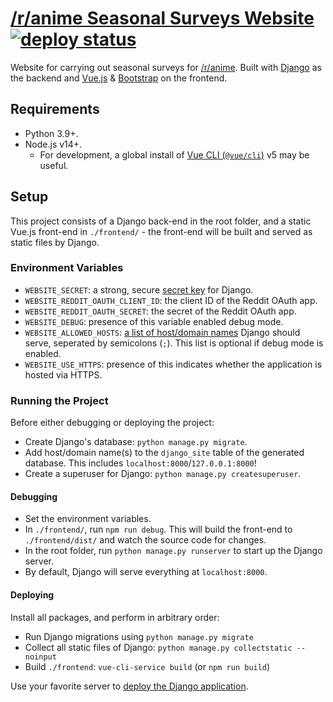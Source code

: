 # [/r/anime Seasonal Surveys Website](https://survey.r-anime.moe/) [![deploy status](https://img.shields.io/github/deployments/r-anime/surveysite/production?label=deploy)](https://github.com/r-anime/surveysite/deployments/activity_log?environment=production)

Website for carrying out seasonal surveys for [/r/anime](https://www.reddit.com/r/anime/). Built with [Django](https://www.djangoproject.com/) as the backend and [Vue.js](https://vuejs.org/) & [Bootstrap](https://getbootstrap.com/) on the frontend.

## Requirements

* Python 3.9+.
* Node.js v14+.
  * For development, a global install of [Vue CLI (`@vue/cli`)](https://cli.vuejs.org/) v5 may be useful.

## Setup

This project consists of a Django back-end in the root folder, and a static Vue.js front-end in `./frontend/` - the front-end will be built and served as static files by Django.

### Environment Variables
* `WEBSITE_SECRET`: a strong, secure [secret key](https://docs.djangoproject.com/en/3.2/ref/settings/#secret-key) for Django.
* `WEBSITE_REDDIT_OAUTH_CLIENT_ID`: the client ID of the Reddit OAuth app.
* `WEBSITE_REDDIT_OAUTH_SECRET`: the secret of the Reddit OAuth app.
* `WEBSITE_DEBUG`: presence of this variable enabled debug mode.
* `WEBSITE_ALLOWED_HOSTS`: [a list of host/domain names](https://docs.djangoproject.com/en/3.2/ref/settings/#std:setting-ALLOWED_HOSTS) Django should serve, seperated by semicolons (`;`). This list is optional if debug mode is enabled.
* `WEBSITE_USE_HTTPS`: presence of this indicates whether the application is hosted via HTTPS.

### Running the Project

Before either debugging or deploying the project:

* Create Django's database: `python manage.py migrate`.
* Add host/domain name(s) to the `django_site` table of the generated database. This includes `localhost:8000`/`127.0.0.1:8000`!
* Create a superuser for Django: `python manage.py createsuperuser`.

#### Debugging

* Set the environment variables.
* In `./frontend/`, run `npm run debug`. This will build the front-end to `./frontend/dist/` and watch the source code for changes.
* In the root folder, run `python manage.py runserver` to start up the Django server.
* By default, Django will serve everything at `localhost:8000`.

#### Deploying

Install all packages, and perform in arbitrary order:

* Run Django migrations using `python manage.py migrate`
* Collect all static files of Django: `python manage.py collectstatic --noinput`
* Build `./frontend`: `vue-cli-service build` (or `npm run build`)

Use your favorite server to [deploy the Django application](https://docs.djangoproject.com/en/3.2/howto/deployment/).
